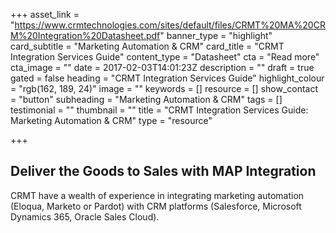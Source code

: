 +++
asset_link = "https://www.crmtechnologies.com/sites/default/files/CRMT%20MA%20CRM%20Integration%20Datasheet.pdf"
banner_type = "highlight"
card_subtitle = "Marketing Automation & CRM"
card_title = "CRMT Integration Services Guide"
content_type = "Datasheet"
cta = "Read more"
cta_image = ""
date = 2017-02-03T14:01:23Z
description = ""
draft = true
gated = false
heading = "CRMT Integration Services Guide"
highlight_colour = "rgb(162, 189, 24)"
image = ""
keywords = []
resource = []
show_contact = "button"
subheading = "Marketing Automation & CRM"
tags = []
testimonial = ""
thumbnail = ""
title = "CRMT Integration Services Guide: Marketing Automation & CRM"
type = "resource"

+++
## Deliver the Goods to Sales with MAP Integration

CRMT have a wealth of experience in integrating marketing automation (Eloqua, Marketo or Pardot) with CRM platforms (Salesforce, Microsoft Dynamics 365, Oracle Sales Cloud).